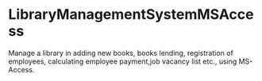 # LibraryManagementSystemMSAccess
Manage a library in adding new books, books lending, registration of employees,
calculating employee payment,job vacancy list etc., using MS-Access.
